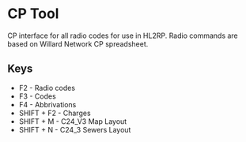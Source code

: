 # CP Tool
CP interface for all radio codes for use in HL2RP. Radio commands are based on Willard Network CP spreadsheet.

## Keys
* F2 - Radio codes
* F3 - Codes
* F4 - Abbrivations
* SHIFT + F2 - Charges
* SHIFT + M - C24_V3 Map Layout
* SHIFT + N - C24_3 Sewers Layout
